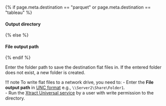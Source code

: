 
{% if page.meta.destination == "parquet" or page.meta.destination == "tableau" %} 
#### Output directory 
{% else %}
#### File output path
{% endif %}

Enter the folder path to save the destination flat files in. 
If the entered folder does not exist, a new folder is created.

!!! note
	To write flat files to a network drive, you need to:
	- Enter the **File output path** in [UNC format](https://docs.microsoft.com/en-us/dotnet/standard/io/file-path-formats#unc-paths) e.g., `\\Server2\Share\Folder1`.<br>
	- Run the [Xtract Universal service](../server/service-account.md) by a user with write permission to the directory. 
 